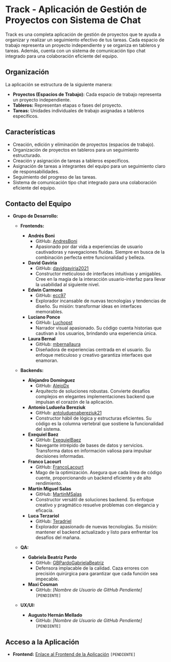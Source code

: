 # Track - Aplicación de Gestión de Proyectos con Sistema de Chat

Track es una completa aplicación de gestión de proyectos que te ayuda a organizar y realizar un seguimiento efectivo de tus tareas. Cada espacio de trabajo representa un proyecto independiente y se organiza en tableros y tareas. Además, cuenta con un sistema de comunicación tipo chat integrado para una colaboración eficiente del equipo.

## Organización

La aplicación se estructura de la siguiente manera:

- **Proyectos (Espacios de Trabajo):** Cada espacio de trabajo representa un proyecto independiente.
- **Tableros:** Representan etapas o fases del proyecto.
- **Tareas:** Unidades individuales de trabajo asignadas a tableros específicos.

## Características

- Creación, edición y eliminación de proyectos (espacios de trabajo).
- Organización de proyectos en tableros para un seguimiento estructurado.
- Creación y asignación de tareas a tableros específicos.
- Asignación de tareas a integrantes del equipo para un seguimiento claro de responsabilidades.
- Seguimiento del progreso de las tareas.
- Sistema de comunicación tipo chat integrado para una colaboración eficiente del equipo.

## Contacto del Equipo

- **Grupo de Desarrollo:**

  - **Frontends:**
    - **Andrés Boni**
      - GitHub: [AndresBoni](https://github.com/AndresBoni)
      - Apasionado por dar vida a experiencias de usuario cautivadoras y navegaciones fluidas. Siempre en busca de la combinación perfecta entre funcionalidad y belleza.
    - **David Gaviria**
      - GitHub: [davidgaviria2021](https://github.com/davidgaviria2021)
      - Constructor meticuloso de interfaces intuitivas y amigables. Cree en la magia de la interacción usuario-interfaz para llevar la usabilidad al siguiente nivel.
    - **Edwin Carmona**
      - GitHub: [ecc97](https://github.com/ecc97)
      - Explorador incansable de nuevas tecnologías y tendencias de diseño. Su misión: transformar ideas en interfaces memorables.
    - **Luciano Ponce**
      - GitHub: [Luchopst](https://github.com/Luchopst)
      - Narrador visual apasionado. Su código cuenta historias que cautivan a los usuarios, brindando una experiencia única.
    - **Laura Bernal**
      - GitHub: [mbernallaura](https://github.com/mbernallaura)
      - Diseñadora de experiencias centrada en el usuario. Su enfoque meticuloso y creativo garantiza interfaces que enamoran.

  - **Backends:**
    - **Alejandro Domínguez**
      - GitHub: [AlejoDx](https://github.com/AlejoDx)
      - Arquitecto de soluciones robustas. Convierte desafíos complejos en elegantes implementaciones backend que impulsan el corazón de la aplicación.
    - **Antonio Ludueña Bereziuk**
      - GitHub: [antoluduenabereziuk21](https://github.com/antoluduenabereziuk21)
      - Constructor hábil de lógica y estructuras eficientes. Su código es la columna vertebral que sostiene la funcionalidad del sistema.
    - **Exequiel Baez**
      - GitHub: [ExequielBaez](https://github.com/ExequielBaez)
      - Navegante intrépido de bases de datos y servicios. Transforma datos en información valiosa para impulsar decisiones informadas.
    - **Franco Lacourt**
      - GitHub: [FrancoLacourt](https://github.com/FrancoLacourt)
      - Mago de la optimización. Asegura que cada línea de código cuente, proporcionando un backend eficiente y de alto rendimiento.
    - **Martín Miguel Salas**
      - GitHub: [MartinMSalas](https://github.com/MartinMSalas)
      - Constructor versátil de soluciones backend. Su enfoque creativo y pragmático resuelve problemas con elegancia y eficacia.
    - **Luca Terzariol**
      - GitHub: [Teradriel](https://github.com/Teradriel)
      - Explorador apasionado de nuevas tecnologías. Su misión: mantener el backend actualizado y listo para enfrentar los desafíos del mañana.

  - **QA:**
    - **Gabriela Beatriz Pardo**
      - GitHub: [GBPardoGabrielaBeatriz](https://github.com/GBPardoGabrielaBeatriz)
      - Defensora implacable de la calidad. Caza errores con precisión quirúrgica para garantizar que cada función sea impecable.
    - **Maxi Cosman**
      - GitHub: *[Nombre de Usuario de GitHub Pendiente]* `[PENDIENTE]`

  - **UX/UI:**
    - **Augusto Hernán Mellado**
      - GitHub: *[Nombre de Usuario de GitHub Pendiente]* `[PENDIENTE]`

## Acceso a la Aplicación

- **Frontend:** [Enlace al Frontend de la Aplicación](https://tu-front-end-url.com) `[PENDIENTE]`
